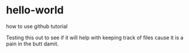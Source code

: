 # hello-world
how to use github tutorial

Testing this out to see if it will help with keeping track of files cause it is a pain in the butt damit.
